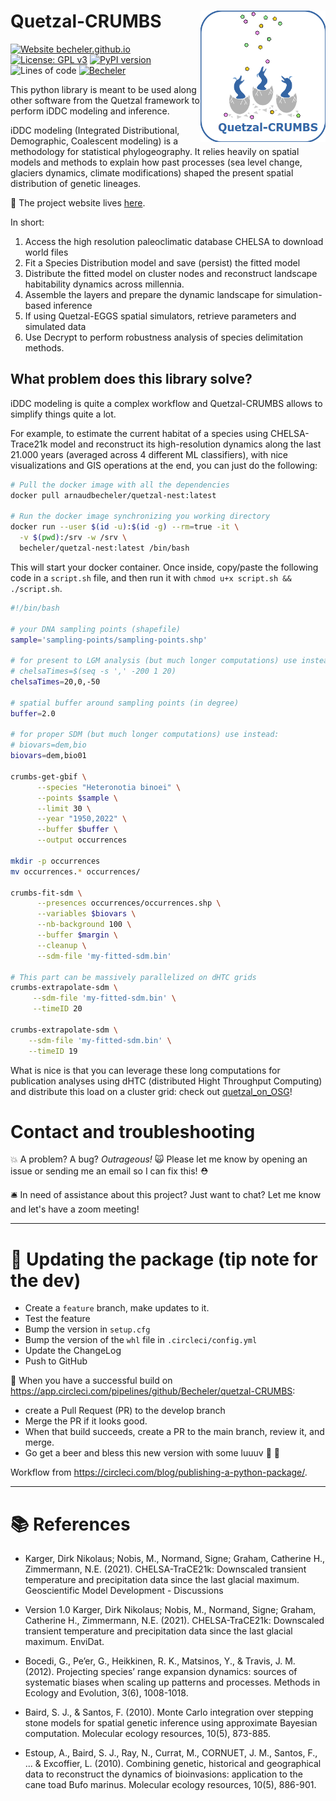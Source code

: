 # Quetzal-CRUMBS <img align="right" width="200" src="https://github.com/Becheler/quetzal-CRUMBS/blob/media/quetzal-crumbs.png?raw=True">

[![Website becheler.github.io](https://img.shields.io/website-up-down-green-red/https/becheler.github.io.svg)](https://becheler.github.io/quetzal-CRUMBS/)
[![License: GPL v3](https://img.shields.io/badge/License-GPLv3-blue.svg)](https://www.gnu.org/licenses/gpl-3.0)
[![PyPI version](https://badge.fury.io/py/quetzal-crumbs.svg)](https://badge.fury.io/py/quetzal-crumbs)
![Lines of code](https://img.shields.io/tokei/lines/github/Becheler/quetzal-CRUMBS)
[![Becheler](https://circleci.com/gh/Becheler/quetzal-CRUMBS.svg?style=shield)](https://app.circleci.com/pipelines/github/Becheler)

This python library is meant to be used along other software from the Quetzal
framework to perform iDDC modeling and inference.

iDDC modeling (Integrated Distributional, Demographic, Coalescent modeling) is a
methodology for statistical phylogeography. It relies heavily on spatial models
and methods to explain how past processes (sea level change, glaciers dynamics,
climate modifications) shaped the present spatial distribution of genetic lineages.

:rocket: The project website lives [here](https://becheler.github.io/quetzal-CRUMBS/).

In short:

1. Access the high resolution paleoclimatic database CHELSA to download world files
2. Fit a Species Distribution model and save (persist) the fitted model
3. Distribute the fitted model on cluster nodes and reconstruct landscape habitability dynamics across millennia.
4. Assemble the layers and prepare the dynamic landscape for simulation-based inference
5. If using Quetzal-EGGS spatial simulators, retrieve parameters and simulated data
6. Use Decrypt to perform robustness analysis of species delimitation methods.


## What problem does this library solve?

iDDC modeling is quite a complex workflow and Quetzal-CRUMBS allows to simplify things quite a lot.

For example, to estimate the current habitat of a species using CHELSA-Trace21k model and reconstruct its high-resolution dynamics along the last 21.000 years (averaged across 4 different ML classifiers), with nice visualizations and GIS operations at the end, you can just do the following:

```bash
# Pull the docker image with all the dependencies
docker pull arnaudbecheler/quetzal-nest:latest

# Run the docker image synchronizing you working directory
docker run --user $(id -u):$(id -g) --rm=true -it \
  -v $(pwd):/srv -w /srv \
  becheler/quetzal-nest:latest /bin/bash
```

This will start your docker container. Once inside, copy/paste the following code in a `script.sh` file,
and then run it with `chmod u+x script.sh && ./script.sh`.

```bash
#!/bin/bash

# your DNA sampling points (shapefile)
sample='sampling-points/sampling-points.shp'

# for present to LGM analysis (but much longer computations) use instead:
# chelsaTimes=$(seq -s ',' -200 1 20)
chelsaTimes=20,0,-50

# spatial buffer around sampling points (in degree)
buffer=2.0

# for proper SDM (but much longer computations) use instead:
# biovars=dem,bio
biovars=dem,bio01

crumbs-get-gbif \
      --species "Heteronotia binoei" \
      --points $sample \
      --limit 30 \
      --year "1950,2022" \
      --buffer $buffer \
      --output occurrences

mkdir -p occurrences
mv occurrences.* occurrences/

crumbs-fit-sdm \
      --presences occurrences/occurrences.shp \
      --variables $biovars \
      --nb-background 100 \
      --buffer $margin \
      --cleanup \
      --sdm-file 'my-fitted-sdm.bin'

# This part can be massively parallelized on dHTC grids
crumbs-extrapolate-sdm \
     --sdm-file 'my-fitted-sdm.bin' \
     --timeID 20

crumbs-extrapolate-sdm \
    --sdm-file 'my-fitted-sdm.bin' \
    --timeID 19
```

What is nice is that you can leverage these long computations for publication
analyses using dHTC (distributed Hight Throughput Computing)
and distribute this load on a cluster grid: check out
[quetzal_on_OSG](https://github.com/Becheler/quetzal_on_OSG)!

# Contact and troubleshooting

:boom: A problem? A bug? *Outrageous!* :scream_cat: Please let me know by opening
an issue or sending me an email so I can fix this! :rescue_worker_helmet:

:bellhop_bell: In need of assistance about this project? Just want to chat?
Let me know and let's have a zoom meeting!

--------------------------------------------------------------------------------
# :rocket: Updating the package (tip note for the dev)

* Create a `feature` branch, make updates to it.
* Test the feature
* Bump the version in `setup.cfg`
* Bump the version of the `whl` file in `.circleci/config.yml`
* Update the ChangeLog
* Push to GitHub

:rainbow: When you have a successful build on https://app.circleci.com/pipelines/github/Becheler/quetzal-CRUMBS:
* create a Pull Request (PR) to the develop branch
* Merge the PR if it looks good.
* When that build succeeds, create a PR to the main branch, review it, and merge.
* Go get a beer and bless this new version with some luuuv :beer: :revolving_hearts:

Workflow from https://circleci.com/blog/publishing-a-python-package/.

---------------------------------------------------
# :books: References

* Karger, Dirk Nikolaus; Nobis, M., Normand, Signe; Graham, Catherine H., Zimmermann,
N.E. (2021). CHELSA-TraCE21k: Downscaled transient temperature and precipitation data
since the last glacial maximum. Geoscientific Model Development - Discussions

* Version 1.0
Karger, Dirk Nikolaus; Nobis, M., Normand, Signe; Graham, Catherine H., Zimmermann, N.E.
(2021). CHELSA-TraCE21k: Downscaled transient temperature and precipitation data since
the last glacial maximum. EnviDat.

* Bocedi, G., Pe’er, G., Heikkinen, R. K., Matsinos, Y., & Travis, J. M. (2012). Projecting species’ range expansion dynamics: sources of systematic biases when scaling up patterns and processes. Methods in Ecology and Evolution, 3(6), 1008-1018.

* Baird, S. J., & Santos, F. (2010). Monte Carlo integration over stepping stone models for spatial genetic inference using approximate Bayesian computation. Molecular ecology resources, 10(5), 873-885.

* Estoup, A., Baird, S. J., Ray, N., Currat, M., CORNUET, J. M., Santos, F., ... & Excoffier, L. (2010). Combining genetic, historical and geographical data to reconstruct the dynamics of bioinvasions: application to the cane toad Bufo marinus. Molecular ecology resources, 10(5), 886-901.
